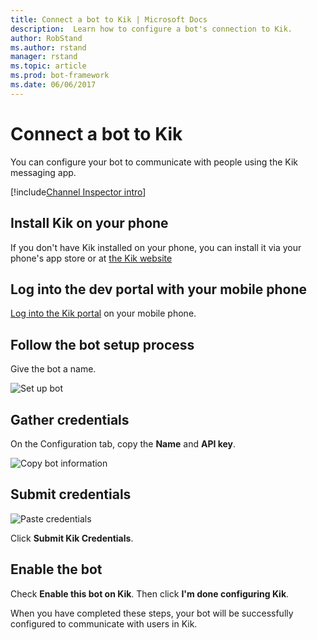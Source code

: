 ```yaml
---
title: Connect a bot to Kik | Microsoft Docs
description:  Learn how to configure a bot's connection to Kik.
author: RobStand
ms.author: rstand
manager: rstand
ms.topic: article
ms.prod: bot-framework
ms.date: 06/06/2017
---
```


# Connect a bot to Kik

You can configure your bot to communicate with people using the Kik messaging app.

[!include[Channel Inspector intro](~/includes/snippet-channel-inspector.md)]

## Install Kik on your phone

If you don't have Kik installed on your phone, you can install it via your phone's app store or at <a href="https://www.kik.com/" target="_blank">the Kik website</a>

## Log into the dev portal with your mobile phone

<a href="https://dev.kik.com" target="_blank">Log into the Kik portal</a> on your mobile phone.

## Follow the bot setup process

Give the bot a name.

![Set up bot](~/media/channels/kik-phone.png)

## Gather credentials

On the Configuration tab, copy the **Name** and **API key**. 

![Copy bot information](~/media/channels/kik-configure.png)

## Submit credentials

![Paste credentials](~/media/channels/kik-creds.png)

Click **Submit Kik Credentials**.

## Enable the bot
Check **Enable this bot on Kik**. Then click **I'm done configuring Kik**. 

When you have completed these steps, your bot will be successfully configured to communicate with users in Kik.


